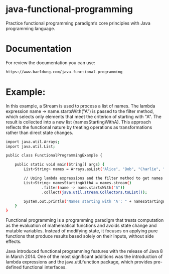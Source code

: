 # java-functional-programming
Practice functional programming paradigm’s core principles with Java programming language.


# Documentation

For review the documentation you can use:
```bash
https://www.baeldung.com/java-functional-programming
```


# Example:
In this example, a Stream is used to process a list of names. The lambda expression name -> name.startsWith("A") is passed to the filter method, which selects only elements that meet the criterion of starting with "A". The result is collected into a new list (namesStartingWithA). This approach reflects the functional nature by treating operations as transformations rather than direct state changes.

```bash
import java.util.Arrays;
import java.util.List;

public class FunctionalProgrammingExample {

    public static void main(String[] args) {
        List<String> names = Arrays.asList("Alice", "Bob", "Charlie", "David", "Eve");

        // Using lambda expressions and the filter method to get names starting with "A"
        List<String> namesStartingWithA = names.stream()
                .filter(name -> name.startsWith("A"))
                .collect(java.util.stream.Collectors.toList());

        System.out.println("Names starting with 'A': " + namesStartingWithA);
    }
}

```

Functional programming is a programming paradigm that treats computation as the evaluation of mathematical functions and avoids state change and mutable variables. Instead of modifying state, it focuses on applying pure functions that produce results based solely on their inputs, without side effects.

Java introduced functional programming features with the release of Java 8 in March 2014. One of the most significant additions was the introduction of lambda expressions and the java.util.function package, which provides pre-defined functional interfaces.
